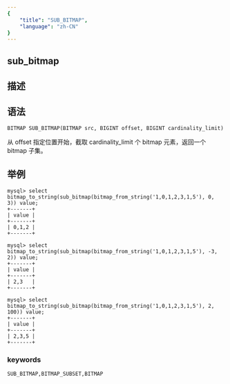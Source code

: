 ```yaml
---
{
    "title": "SUB_BITMAP",
    "language": "zh-CN"
}
---
```


## sub_bitmap

## 描述

## 语法

`BITMAP SUB_BITMAP(BITMAP src, BIGINT offset, BIGINT cardinality_limit)`

从 offset 指定位置开始，截取 cardinality_limit 个 bitmap 元素，返回一个 bitmap 子集。

## 举例

```
mysql> select bitmap_to_string(sub_bitmap(bitmap_from_string('1,0,1,2,3,1,5'), 0, 3)) value;
+-------+
| value |
+-------+
| 0,1,2 |
+-------+

mysql> select bitmap_to_string(sub_bitmap(bitmap_from_string('1,0,1,2,3,1,5'), -3, 2)) value;
+-------+
| value |
+-------+
| 2,3   |
+-------+

mysql> select bitmap_to_string(sub_bitmap(bitmap_from_string('1,0,1,2,3,1,5'), 2, 100)) value;
+-------+
| value |
+-------+
| 2,3,5 |
+-------+
```

### keywords

    SUB_BITMAP,BITMAP_SUBSET,BITMAP
